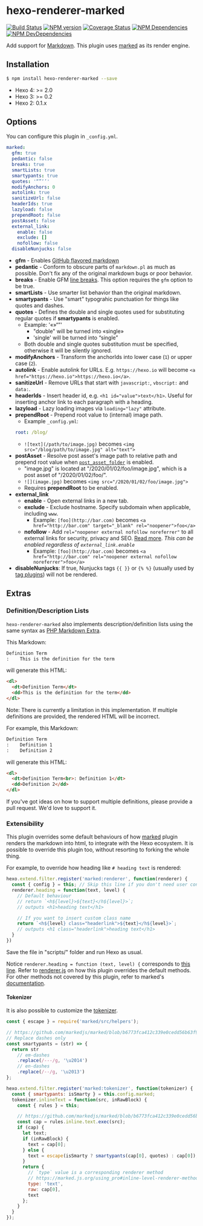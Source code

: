 # hexo-renderer-marked

[![Build Status](https://travis-ci.org/hexojs/hexo-renderer-marked.svg?branch=master)](https://travis-ci.org/hexojs/hexo-renderer-marked)  [![NPM version](https://badge.fury.io/js/hexo-renderer-marked.svg)](https://www.npmjs.com/package/hexo-renderer-marked) [![Coverage Status](https://img.shields.io/coveralls/hexojs/hexo-renderer-marked.svg)](https://coveralls.io/r/hexojs/hexo-renderer-marked?branch=master)
[![NPM Dependencies](https://david-dm.org/hexojs/hexo-renderer-marked.svg)](https://david-dm.org/hexojs/hexo-renderer-marked)
[![NPM DevDependencies](https://david-dm.org/hexojs/hexo-renderer-marked/dev-status.svg)](https://david-dm.org/hexojs/hexo-renderer-marked?type=dev)

Add support for [Markdown]. This plugin uses [marked] as its render engine.

## Installation

``` bash
$ npm install hexo-renderer-marked --save
```

- Hexo 4: >= 2.0
- Hexo 3: >= 0.2
- Hexo 2: 0.1.x

## Options

You can configure this plugin in `_config.yml`.

``` yaml
marked:
  gfm: true
  pedantic: false
  breaks: true
  smartLists: true
  smartypants: true
  quotes: '“”‘’'
  modifyAnchors: 0
  autolink: true
  sanitizeUrl: false
  headerIds: true
  lazyload: false
  prependRoot: false
  postAsset: false
  external_link:
    enable: false
    exclude: []
    nofollow: false
  disableNunjucks: false
```

- **gfm** - Enables [GitHub flavored markdown](https://help.github.com/articles/github-flavored-markdown)
- **pedantic** - Conform to obscure parts of `markdown.pl` as much as possible. Don't fix any of the original markdown bugs or poor behavior.
- **breaks** - Enable GFM [line breaks](https://help.github.com/articles/github-flavored-markdown#newlines). This option requires the `gfm` option to be true.
- **smartLists** - Use smarter list behavior than the original markdown.
- **smartypants** - Use "smart" typograhic punctuation for things like quotes and dashes.
- **quotes** - Defines the double and single quotes used for substituting regular quotes if **smartypants** is enabled.
  * Example: '«»“”'
    * "double" will be turned into «single»
    * 'single' will be turned into “single”
  * Both double and single quotes substitution must be specified, otherwise it will be silently ignored.
- **modifyAnchors** - Transform the anchorIds into lower case (`1`) or upper case (`2`).
- **autolink** - Enable autolink for URLs. E.g. `https://hexo.io` will become `<a href="https://hexo.io">https://hexo.io</a>`.
- **sanitizeUrl** - Remove URLs that start with `javascript:`, `vbscript:` and `data:`.
- **headerIds** - Insert header id, e.g. `<h1 id="value">text</h1>`. Useful for inserting anchor link to each paragraph with a heading.
- **lazyload** - Lazy loading images via `loading="lazy"` attribute.
- **prependRoot** - Prepend root value to (internal) image path.
  * Example `_config.yml`:
  ``` yml
  root: /blog/
  ```
  * `![text](/path/to/image.jpg)` becomes `<img src="/blog/path/to/image.jpg" alt="text">`
- **postAsset** - Resolve post asset's image path to relative path and prepend root value when [`post_asset_folder`](https://hexo.io/docs/asset-folders) is enabled.
  * "image.jpg" is located at "/2020/01/02/foo/image.jpg", which is a post asset of "/2020/01/02/foo/".
  * `![](image.jpg)` becomes `<img src="/2020/01/02/foo/image.jpg">`
  * Requires **prependRoot** to be enabled.
- **external_link**
  * **enable** - Open external links in a new tab.
  * **exclude** - Exclude hostname. Specify subdomain when applicable, including `www`.
    - Example: `[foo](http://bar.com)` becomes `<a href="http://bar.com" target="_blank" rel="noopener">foo</a>`
  * **nofollow** - Add `rel="noopener external nofollow noreferrer"` to all external links for security, privacy and SEO. [Read more](https://developer.mozilla.org/en-US/docs/Web/HTML/Link_types). _This can be enabled regardless of `external_link.enable`_
    - Example: `[foo](http://bar.com)` becomes `<a href="http://bar.com" rel="noopener external nofollow noreferrer">foo</a>`
- **disableNunjucks**: If true, Nunjucks tags `{{ }}` or `{% %}` (usually used by [tag plugins](https://hexo.io/docs/tag-plugins)) will not be rendered.

## Extras

### Definition/Description Lists

`hexo-renderer-marked` also implements description/definition lists using the same syntax as [PHP Markdown Extra][PHP Markdown Extra].

This Markdown:

```markdown
Definition Term
:    This is the definition for the term
```

will generate this HTML:

```html
<dl>
  <dt>Definition Term</dt>
  <dd>This is the definition for the term</dd>
</dl>
```

Note: There is currently a limitation in this implementation. If multiple definitions are provided, the rendered HTML will be incorrect.

For example, this Markdown:

```markdown
Definition Term
:    Definition 1
:    Definition 2
```

will generate this HTML:

```html
<dl>
  <dt>Definition Term<br>: Definition 1</dt>
  <dd>Definition 2</dd>
</dl>
```

If you've got ideas on how to support multiple definitions, please provide a pull request. We'd love to support it.

### Extensibility

This plugin overrides some default behaviours of how [marked] plugin renders the markdown into html, to integrate with the Hexo ecosystem. It is possible to override this plugin too, without resorting to forking the whole thing.

For example, to override how heading like `# heading text` is rendered:

``` js
hexo.extend.filter.register('marked:renderer', function(renderer) {
  const { config } = this; // Skip this line if you don't need user config from _config.yml
  renderer.heading = function(text, level) {
    // Default behaviour
    // return `<h${level}>${text}</h${level}>`;
    // outputs <h1>heading text</h1>

    // If you want to insert custom class name
    return `<h${level} class="headerlink">${text}</h${level}>`;
    // outputs <h1 class="headerlink">heading text</h1>
  }
})
```

Save the file in "scripts/" folder and run Hexo as usual.

Notice `renderer.heading = function (text, level) {` corresponds to [this line](https://github.com/hexojs/hexo-renderer-marked/blob/a93ebeb1e8cc11e754630c0a1506da9a1489b2b0/lib/renderer.js#L21). Refer to [renderer.js](https://github.com/hexojs/hexo-renderer-marked/blob/master/lib/renderer.js) on how this plugin overrides the default methods. For other methods not covered by this plugin, refer to marked's [documentation](https://marked.js.org/using_pro#renderer).

#### Tokenizer

It is also possible to customize the [tokenizer](https://marked.js.org/using_pro#tokenizer).

``` js
const { escape } = require('marked/src/helpers');

// https://github.com/markedjs/marked/blob/b6773fca412c339e0cedd56b63f9fa1583cfd372/src/Lexer.js#L8-L24
// Replace dashes only
const smartypants = (str) => {
  return str
    // em-dashes
    .replace(/---/g, '\u2014')
    // en-dashes
    .replace(/--/g, '\u2013')
};

hexo.extend.filter.register('marked:tokenizer', function(tokenizer) {
  const { smartypants: isSmarty } = this.config.marked;
  tokenizer.inlineText = function(src, inRawBlock) {
    const { rules } = this;

    // https://github.com/markedjs/marked/blob/b6773fca412c339e0cedd56b63f9fa1583cfd372/src/Tokenizer.js#L643-L658
    const cap = rules.inline.text.exec(src);
    if (cap) {
      let text;
      if (inRawBlock) {
        text = cap[0];
      } else {
        text = escape(isSmarty ? smartypants(cap[0], quotes) : cap[0]);
      }
      return {
        // `type` value is a corresponding renderer method
        // https://marked.js.org/using_pro#inline-level-renderer-methods
        type: 'text',
        raw: cap[0],
        text
      };
    }
  }
});
```

[Markdown]: https://daringfireball.net/projects/markdown/
[marked]: https://github.com/chjj/marked
[PHP Markdown Extra]: https://michelf.ca/projects/php-markdown/extra/#def-list

